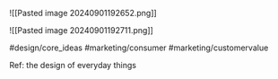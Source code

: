 ![[Pasted image 20240901192652.png]]

![[Pasted image 20240901192711.png]]

#design/core_ideas #marketing/consumer #marketing/customervalue 

Ref: the design of everyday things